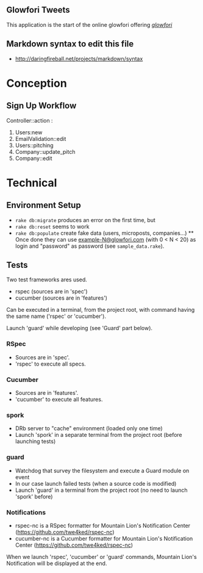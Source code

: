 ## Glowfori Tweets

This application is the start of the online glowfori offering
[*glowfori*](http://www.glowfori.com/)


## Markdown syntax to edit this file

* http://daringfireball.net/projects/markdown/syntax



# Conception

## Sign Up Workflow

Controller::action :

1. Users:new
1. EmailValidation::edit
1. Users::pitching
1. Company::update_pitch
1. Company::edit


# Technical


## Environment Setup

* `rake db:migrate` produces an error on the first time, but
* `rake db:reset` seems to work
* `rake db:populate` create fake data (users, microposts, companies...)
** Once done they can use example-N@glowfori.com (with 0 < N < 20) as login and "password" as password (see `sample_data.rake`).


## Tests

Two test frameworks ares used.

* rspec (sources are in 'spec')
* cucumber (sources are in 'features')

Can be executed in a terminal, from the project root, with command having the same name ('rspec' or 'cucumber').

Launch 'guard' while developing (see 'Guard' part below).


### RSpec

* Sources are in 'spec'.
* 'rspec' to execute all specs.


### Cucumber

* Sources are in 'features'.
* 'cucumber' to execute all features.


### spork

* DRb server to "cache" environment (loaded only one time)
* Launch 'spork' in a separate terminal from the project root (before launching tests)


### guard

* Watchdog that survey the filesystem and execute a Guard module on event
* In our case launch failed tests (when a source code is modified)
* Launch 'guard' in a terminal from the project root (no need to launch 'spork' before)


### Notifications

* rspec-nc is a RSpec formatter for Mountain Lion's Notification Center (https://github.com/twe4ked/rspec-nc)
* cucumber-nc is a Cucumber formatter for Mountain Lion's Notification Center (https://github.com/twe4ked/rspec-nc)

When we launch 'rspec', 'cucumber' or 'guard' commands, Mountain Lion's Notification will be displayed at the end.
